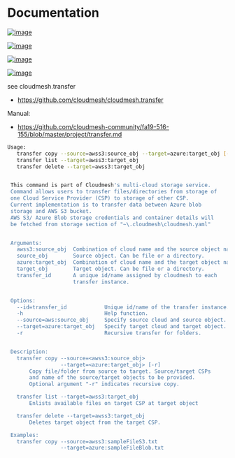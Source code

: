 Documentation
=============


[![image](https://img.shields.io/travis/TankerHQ/cloudmesh-transfer.svg?branch=master)](https://travis-ci.org/TankerHQ/cloudmesn-transfer)

[![image](https://img.shields.io/pypi/pyversions/cloudmesh-transfer.svg)](https://pypi.org/project/cloudmesh-transfer)

[![image](https://img.shields.io/pypi/v/cloudmesh-transfer.svg)](https://pypi.org/project/cloudmesh-transfer/)

[![image](https://img.shields.io/github/license/TankerHQ/python-cloudmesh-transfer.svg)](https://github.com/TankerHQ/python-cloudmesh-transfer/blob/master/LICENSE)

see cloudmesh.transfer

* https://github.com/cloudmesh/cloudmesh.transfer

Manual:

* https://github.com/cloudmesh-community/fa19-516-155/blob/master/project/transfer.md

```bash
Usage:
   transfer copy --source=awss3:source_obj --target=azure:target_obj [-r]
   transfer list --target=awss3:target_obj
   transfer delete --target=awss3:target_obj


 This command is part of Cloudmesh's multi-cloud storage service.
 Command allows users to transfer files/directories from storage of
 one Cloud Service Provider (CSP) to storage of other CSP.
 Current implementation is to transfer data between Azure blob
 storage and AWS S3 bucket.
 AWS S3/ Azure Blob storage credentials and container details will
 be fetched from storage section of "~\.cloudmesh\cloudmesh.yaml"


 Arguments:
   awss3:source_obj  Combination of cloud name and the source object name
   source_obj        Source object. Can be file or a directory.
   azure:target_obj  Combination of cloud name and the target object name
   target_obj        Target object. Can be file or a directory.
   transfer_id       A unique id/name assigned by cloudmesh to each
                     transfer instance.


 Options:
   --id=transfer_id            Unique id/name of the transfer instance.
   -h                          Help function.
   --source=aws:source_obj     Specify source cloud and source object.
   --target=azure:target_obj   Specify target cloud and target object.
   -r                          Recursive transfer for folders.


 Description:
   transfer copy --source=<awss3:source_obj>
                 --target=<azure:target_obj> [-r]
       Copy file/folder from source to target. Source/target CSPs
       and name of the source/target objects to be provided.
       Optional argument "-r" indicates recursive copy.

   transfer list --target=awss3:target_obj
       Enlists available files on target CSP at target object

   transfer delete --target=awss3:target_obj
       Deletes target object from the target CSP.

 Examples:
   transfer copy --source=awss3:sampleFileS3.txt
                 --target=azure:sampleFileBlob.txt
```
